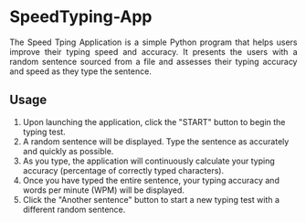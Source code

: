 <h1>SpeedTyping-App</h1> 

<p align="justify">The Speed Tping Application is a simple Python program that helps users improve their typing speed and accuracy. It presents the users with a random sentence sourced from a file and assesses their typing accuracy and speed as they type the sentence.</p>

<h2>Usage</h2> 
<ol>
  <li>Upon launching the application, click the "START" button to begin the typing test.</li>
  <li>A random sentence will be displayed. Type the sentence as accurately and quickly as possible.</li>
  <li>As you type, the application will continuously calculate your typing accuracy (percentage of correctly typed characters).</li>
  <li>Once you have typed the entire sentence, your typing accuracy and words per minute (WPM) will be displayed.</li>
  <li>Click the "Another sentence" button to start a new typing test with a different random sentence.</li>
</ol>
